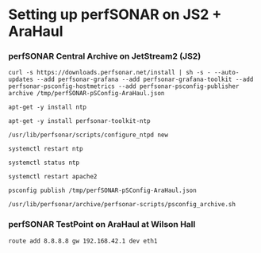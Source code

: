# Setting up perfSONAR on JS2 + AraHaul

### perfSONAR Central Archive on JetStream2 (JS2)

```
curl -s https://downloads.perfsonar.net/install | sh -s - --auto-updates --add perfsonar-grafana --add perfsonar-grafana-toolkit --add perfsonar-psconfig-hostmetrics --add perfsonar-psconfig-publisher archive /tmp/perfSONAR-pSConfig-AraHaul.json
```

```
apt-get -y install ntp
```

```
apt-get -y install perfsonar-toolkit-ntp
```

```
/usr/lib/perfsonar/scripts/configure_ntpd new
```

```
systemctl restart ntp
```

```
systemctl status ntp
```

```
systemctl restart apache2
```

```
psconfig publish /tmp/perfSONAR-pSConfig-AraHaul.json
```

```
/usr/lib/perfsonar/archive/perfsonar-scripts/psconfig_archive.sh
```

### perfSONAR TestPoint on AraHaul at Wilson Hall

```
route add 8.8.8.8 gw 192.168.42.1 dev eth1
```
